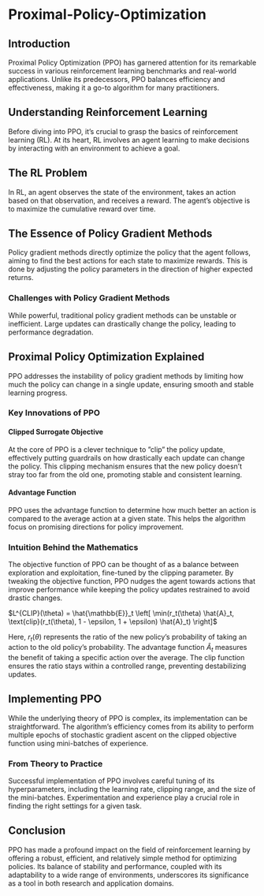 # Proximal-Policy-Optimization

## Introduction
Proximal Policy Optimization (PPO) has garnered attention for its remarkable success in various reinforcement learning benchmarks and real-world applications. Unlike its predecessors, PPO balances efficiency and effectiveness, making it a go-to algorithm for many practitioners.

## Understanding Reinforcement Learning
Before diving into PPO, it’s crucial to grasp the basics of reinforcement learning (RL). At its heart, RL involves an agent learning to make decisions by interacting with an environment to achieve a goal.

## The RL Problem
In RL, an agent observes the state of the environment, takes an action based on that observation, and receives a reward. The agent’s objective is to maximize the cumulative reward over time.

## The Essence of Policy Gradient Methods
Policy gradient methods directly optimize the policy that the agent follows, aiming to find the best actions for each state to maximize rewards. This is done by adjusting the policy parameters in the direction of higher expected returns.

###  Challenges with Policy Gradient Methods
While powerful, traditional policy gradient methods can be unstable or inefficient. Large updates can drastically change the policy, leading to performance degradation.

## Proximal Policy Optimization Explained
PPO addresses the instability of policy gradient methods by limiting how much the policy can change in a single update, ensuring smooth and stable learning progress.

### Key Innovations of PPO

#### Clipped Surrogate Objective
At the core of PPO is a clever technique to ”clip” the policy update, effectively putting guardrails on how drastically each update can change the policy. This clipping mechanism ensures that the new policy doesn’t stray too far from the old one, promoting stable and consistent learning.

#### Advantage Function
PPO uses the advantage function to determine how much better an action is compared to the average action at a given state. This helps the algorithm focus on promising directions for policy improvement.

### Intuition Behind the Mathematics
The objective function of PPO can be thought of as a balance between exploration and exploitation, fine-tuned by the clipping parameter. By tweaking the objective function, PPO nudges the agent towards actions that improve performance while keeping the policy updates restrained to avoid drastic changes.

$L^{CLIP}(\theta) = \hat{\mathbb{E}}_t \left[ \min(r_t(\theta) \hat{A}_t, \text{clip}(r_t(\theta), 1 - \epsilon, 1 + \epsilon) \hat{A}_t) \right]$

Here, $r_t(\theta)$ represents the ratio of the new policy’s probability of taking an action to the old policy’s probability. The advantage function $\hat{A}_t$ measures the benefit of taking a specific action over the average. The clip function ensures the ratio stays within a controlled range, preventing destabilizing updates.

##  Implementing PPO
While the underlying theory of PPO is complex, its implementation can be straightforward. The algorithm’s efficiency comes from its ability to perform multiple epochs of stochastic gradient ascent on the clipped objective function using mini-batches of experience.

### From Theory to Practice
Successful implementation of PPO involves careful tuning of its hyperparameters, including the learning rate, clipping range, and the size of the mini-batches. Experimentation and experience play a crucial role in finding the right settings for a given task.

## Conclusion
PPO has made a profound impact on the field of reinforcement learning by offering a robust, efficient, and relatively simple method for optimizing policies. Its balance of stability and performance, coupled with its adaptability to a wide range of environments, underscores its significance as a tool in both research and application domains.
